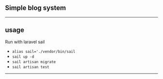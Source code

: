 ## Simple blog system

***

## usage
Run with laravel sail

- `alias sail='./vendor/bin/sail`
- `sail up -d`
- `sail artisan migrate`
- `sail artisan test`

***
